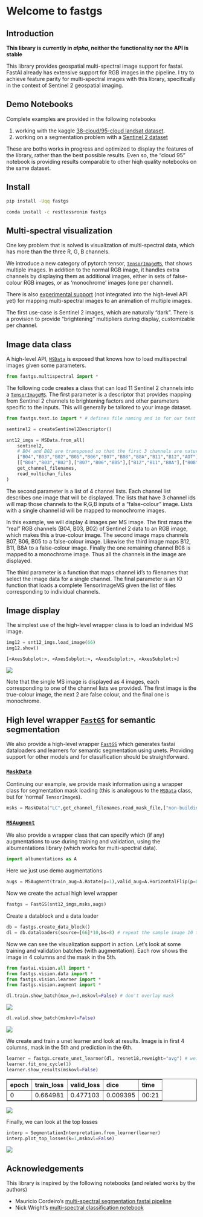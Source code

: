 Welcome to fastgs
================

<!-- WARNING: THIS FILE WAS AUTOGENERATED! DO NOT EDIT! -->

## Introduction

**This library is currently in *alpha*, neither the functionality nor
the API is stable**

This library provides geospatial multi-spectral image support for
fastai. FastAI already has extensive support for RGB images in the
pipeline. I try to achieve feature parity for multi-spectral images with
this library, specifically in the context of Sentinel 2 geospatial
imaging.

## Demo Notebooks

Complete examples are provided in the following notebooks

1.  working with the kaggle [38-cloud/95-cloud landsat
    dataset](https://www.kaggle.com/code/restlessronin/cloud95-fastai-with-fastgs-multispectral-support).
2.  working on a segmentation problem with a [Sentinel 2
    dataset](https://www.kaggle.com/code/restlessronin/lila-sentinel-2-segmentation-with-fastai)

These are boths works in progress and optimized to display the features
of the library, rather than the best possible results. Even so, the
“cloud 95” notebook is providing results comparable to other hiqh
quality notebooks on the same dataset.

## Install

``` sh
pip install -Uqq fastgs
```

``` sh
conda install -c restlessronin fastgs
```

## Multi-spectral visualization

One key problem that is solved is visualization of multi-spectral data,
which has more than the three R, G, B channels.

We introduce a new category of pytorch tensor,
[`TensorImageMS`](https://restlessronin.github.io/fastgs/vision.core.html#tensorimagems),
that shows multiple images. In addition to the normal RGB image, it
handles extra channels by displaying them as additional images, either
in sets of false-colour RGB images, or as ‘monochrome’ images (one per
channel).

There is also [experimental support](07a_vision.core.ipynb#) (not
integrated into the high-level API yet) for mapping multi-spectral
images to an animation of multiple images.

The first use-case is Sentinel 2 images, which are naturally “dark”.
There is a provision to provide “brightening” multipliers during
display, customizable per channel.

## Image data class

A high-level API,
[`MSData`](https://restlessronin.github.io/fastgs/multispectral.html#msdata)
is exposed that knows how to load multispectral images given some
parameters.

``` python
from fastgs.multispectral import *
```

The following code creates a class that can load 11 Sentinel 2 channels
into a
[`TensorImageMS`](https://restlessronin.github.io/fastgs/vision.core.html#tensorimagems).
The first parameter is a descriptor that provides mapping from Sentinel
2 channels to brightening factors and other parameters specific to the
inputs. This will generally be tailored to your image dataset.

``` python
from fastgs.test.io import * # defines file naming and io for our test samples

sentinel2 = createSentinel2Descriptor()

snt12_imgs = MSData.from_all(
    sentinel2,
    # B04 and B02 are transposed so that the first 3 channels are natural R,G,B channels
    ["B04","B03","B02","B05","B06","B07","B08","B8A","B11","B12","AOT"],
    [["B04","B03","B02"],["B07","B06","B05"],["B12","B11","B8A"],["B08"]],
    get_channel_filenames,
    read_multichan_files
)
```

The second parameter is a list of 4 channel lists. Each channel list
describes one image that will be displayed. The lists that have 3
channel ids will map those channels to the R,G,B inputs of a
“false-colour” image. Lists with a single channel id will be mapped to
monochrome images.

In this example, we will display 4 images per MS image. The first maps
the “real” RGB channels (B04, B03, B02) of Sentinel 2 data to an RGB
image, which makes this a true-colour image. The second image maps
channels B07, B06, B05 to a false-colour image. Likewise the third image
maps B12, B11, B8A to a false-colour image. Finally the one remaining
channel B08 is mapped to a monochrome image. Thus all the channels in
the image are displayed.

The third parameter is a function that maps channel id’s to filenames
that select the image data for a single channel. The final parameter is
an IO function that loads a complete TensorImageMS given the list of
files corresponding to individual channels.

## Image display

The simplest use of the high-level wrapper class is to load an indvidual
MS image.

``` python
img12 = snt12_imgs.load_image(66)
img12.show()
```

    [<AxesSubplot:>, <AxesSubplot:>, <AxesSubplot:>, <AxesSubplot:>]

![](index_files/figure-gfm/cell-4-output-2.png)

Note that the single MS image is displayed as 4 images, each
corresponding to one of the channel lists we provided. The first image
is the true-colour image, the next 2 are false colour, and the final one
is monochrome.

## High level wrapper [`FastGS`](https://restlessronin.github.io/fastgs/multispectral.html#fastgs) for semantic segmentation

We also provide a high-level wrapper
[`FastGS`](https://restlessronin.github.io/fastgs/multispectral.html#fastgs)
which generates fastai dataloaders and learners for semantic
segmentation using unets. Providing support for other models and for
classification should be straightforward.

### [`MaskData`](https://restlessronin.github.io/fastgs/multispectral.html#maskdata)

Continuing our example, we provide mask information using a wrapper
class for segmentation mask loading (this is analogous to the
[`MSData`](https://restlessronin.github.io/fastgs/multispectral.html#msdata)
class, but for ‘normal’ `TensorImage`s).

``` python
msks = MaskData("LC",get_channel_filenames,read_mask_file,["non-building","building"])
```

### [`MSAugment`](https://restlessronin.github.io/fastgs/multispectral.html#msaugment)

We also provide a wrapper class that can specify which (if any)
augmentations to use during training and validation, using the
albumentations library (which works for multi-spectral data).

``` python
import albumentations as A
```

Here we just use demo augmentations

``` python
augs = MSAugment(train_aug=A.Rotate(p=1),valid_aug=A.HorizontalFlip(p=0.33))
```

Now we create the actual high level wrapper

``` python
fastgs = FastGS(snt12_imgs,msks,augs)
```

Create a datablock and a data loader

``` python
db = fastgs.create_data_block()
dl = db.dataloaders(source=[66]*10,bs=8) # repeat the sample image 10 times
```

Now we can see the visualization support in action. Let’s look at some
training and validation batches (with augmentation). Each row shows the
image in 4 columns and the mask in the 5th.

``` python
from fastai.vision.all import *
from fastgs.vision.data import *
from fastgs.vision.learner import *
from fastgs.vision.augment import *
```

``` python
dl.train.show_batch(max_n=3,mskovl=False) # don't overlay mask
```

![](index_files/figure-gfm/cell-11-output-1.png)

``` python
dl.valid.show_batch(mskovl=False)
```

![](index_files/figure-gfm/cell-12-output-1.png)

We create and train a unet learner and look at results. Image is in
first 4 columns, mask in the 5th and prediction in the 6th.

``` python
learner = fastgs.create_unet_learner(dl, resnet18,reweight="avg") # weights of n > 3 channels are set to average of first 3 channels
learner.fit_one_cycle(1)
learner.show_results(mskovl=False)
```

<style>
    /* Turns off some styling */
    progress {
        /* gets rid of default border in Firefox and Opera. */
        border: none;
        /* Needs to be in here for Safari polyfill so background images work as expected. */
        background-size: auto;
    }
    progress:not([value]), progress:not([value])::-webkit-progress-bar {
        background: repeating-linear-gradient(45deg, #7e7e7e, #7e7e7e 10px, #5c5c5c 10px, #5c5c5c 20px);
    }
    .progress-bar-interrupted, .progress-bar-interrupted::-webkit-progress-bar {
        background: #F44336;
    }
</style>
<table border="1" class="dataframe">
  <thead>
    <tr style="text-align: left;">
      <th>epoch</th>
      <th>train_loss</th>
      <th>valid_loss</th>
      <th>dice</th>
      <th>time</th>
    </tr>
  </thead>
  <tbody>
    <tr>
      <td>0</td>
      <td>0.664981</td>
      <td>0.477103</td>
      <td>0.009395</td>
      <td>00:21</td>
    </tr>
  </tbody>
</table>

<style>
    /* Turns off some styling */
    progress {
        /* gets rid of default border in Firefox and Opera. */
        border: none;
        /* Needs to be in here for Safari polyfill so background images work as expected. */
        background-size: auto;
    }
    progress:not([value]), progress:not([value])::-webkit-progress-bar {
        background: repeating-linear-gradient(45deg, #7e7e7e, #7e7e7e 10px, #5c5c5c 10px, #5c5c5c 20px);
    }
    .progress-bar-interrupted, .progress-bar-interrupted::-webkit-progress-bar {
        background: #F44336;
    }
</style>

![](index_files/figure-gfm/cell-13-output-5.png)

Finally, we can look at the top losses

``` python
interp = SegmentationInterpretation.from_learner(learner)
interp.plot_top_losses(k=1,mskovl=False)
```

<style>
    /* Turns off some styling */
    progress {
        /* gets rid of default border in Firefox and Opera. */
        border: none;
        /* Needs to be in here for Safari polyfill so background images work as expected. */
        background-size: auto;
    }
    progress:not([value]), progress:not([value])::-webkit-progress-bar {
        background: repeating-linear-gradient(45deg, #7e7e7e, #7e7e7e 10px, #5c5c5c 10px, #5c5c5c 20px);
    }
    .progress-bar-interrupted, .progress-bar-interrupted::-webkit-progress-bar {
        background: #F44336;
    }
</style>


<style>
    /* Turns off some styling */
    progress {
        /* gets rid of default border in Firefox and Opera. */
        border: none;
        /* Needs to be in here for Safari polyfill so background images work as expected. */
        background-size: auto;
    }
    progress:not([value]), progress:not([value])::-webkit-progress-bar {
        background: repeating-linear-gradient(45deg, #7e7e7e, #7e7e7e 10px, #5c5c5c 10px, #5c5c5c 20px);
    }
    .progress-bar-interrupted, .progress-bar-interrupted::-webkit-progress-bar {
        background: #F44336;
    }
</style>

![](index_files/figure-gfm/cell-14-output-5.png)

## Acknowledgements

This library is inspired by the following notebooks (and related works
by the authors)

- Mauricio Cordeiro’s [multi-spectral segmentation fastai
  pipeline](https://www.kaggle.com/code/cordmaur/remotesensing-fastai2-multiband-augmentations/notebook)
- Nick Wright’s [multi-spectral classification
  notebook](https://dpird-dma.github.io/blog/Multispectral-image-classification-Transfer-Learning//)
